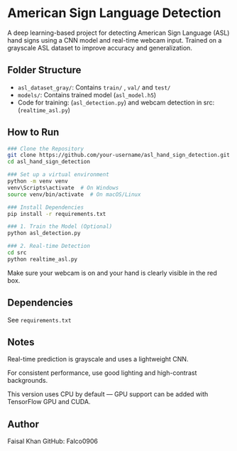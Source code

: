 # American Sign Language Detection

A deep learning-based project for detecting American Sign Language (ASL) hand signs using a CNN model and real-time webcam input. Trained on a grayscale ASL dataset to improve accuracy and generalization.

## Folder Structure

- `asl_dataset_gray/`: Contains `train/` , `val/` and `test/`
- `models/`: Contains trained model (`asl_model.h5`)
- Code for training: (`asl_detection.py`) and webcam detection in src:(`realtime_asl.py`)

## How to Run
```bash
### Clone the Repository
git clone https://github.com/your-username/asl_hand_sign_detection.git
cd asl_hand_sign_detection

### Set up a virtual environment
python -m venv venv
venv\Scripts\activate  # On Windows
source venv/bin/activate  # On macOS/Linux

### Install Dependencies
pip install -r requirements.txt

### 1. Train the Model (Optional)
python asl_detection.py

### 2. Real-time Detection
cd src
python realtime_asl.py
```

Make sure your webcam is on and your hand is clearly visible in the red box.

## Dependencies
See `requirements.txt`

## Notes
Real-time prediction is grayscale and uses a lightweight CNN.

For consistent performance, use good lighting and high-contrast backgrounds.

This version uses CPU by default — GPU support can be added with TensorFlow GPU and CUDA.

## Author
Faisal Khan
GitHub: Falco0906
